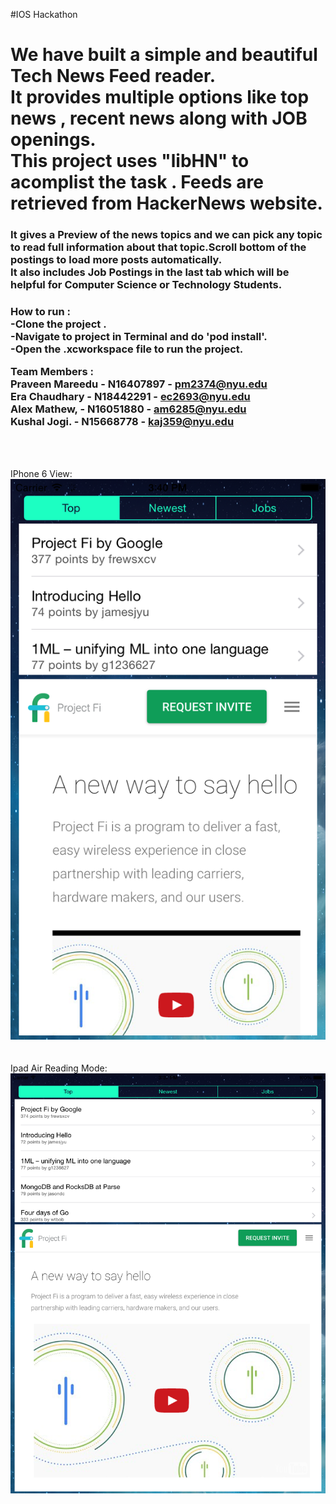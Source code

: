 #IOS Hackathon
<h1>We have built a simple and beautiful Tech News Feed reader.<br>It provides multiple options like top news , recent news along with JOB 
openings.<br>This project uses "libHN" to acomplist the task . Feeds are retrieved from HackerNews website.</h1>

<h3>
It gives a Preview of the news topics and we can pick any topic to read full information about that topic.Scroll bottom of the postings to load more posts automatically.<br> It also includes Job Postings in
the last tab which will be helpful for Computer Science or Technology Students.<br>
</h3>
<h3>
How to run : <br>
-Clone the project .<br>
-Navigate to project in Terminal and do 'pod install'.<br>
-Open the .xcworkspace file to run the project.<br>

Team Members :<br>
Praveen Mareedu - N16407897 - pm2374@nyu.edu<br>
Era Chaudhary - N18442291 - ec2693@nyu.edu<br>
Alex Mathew, - N16051880 - am6285@nyu.edu<br>
Kushal Jogi. - N15668778 - kaj359@nyu.edu<br>
</h3><br><br>

IPhone 6 View:<br>
![Alt text](https://github.com/NYUTerminal/IOSHackathon/blob/master/Iphone6.png)<br><br><br>
Ipad Air Reading Mode:
![Alt text](https://github.com/NYUTerminal/IOSHackathon/blob/master/Ipad.png)
